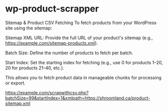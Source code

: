 # wp-product-scrapper
Sitemap & Product CSV Fetching
To fetch products from your WordPress site using the sitemap:

Sitemap XML URL: Provide the full URL of your product's sitemap (e.g., https://example.com/sitemap-products.xml).

Batch Size: Define the number of products to fetch per batch.

Start Index: Set the starting index for fetching (e.g., use 0 for products 1–20, 20 for products 21–40, etc.).

This allows you to fetch product data in manageable chunks for processing or export.



https://example.com/scrapwithcsv.php?batchSize=99&startIndex=1&xmlpath=https://shroomland.ca/product-sitemap.xml
